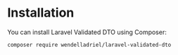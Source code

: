 # Installation

You can install Laravel Validated DTO using Composer:

```
composer require wendelladriel/laravel-validated-dto
```
